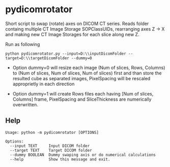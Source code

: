 # pydicomrotator

Short script to swap (rotate) axes on DICOM CT series. Reads folder containg multiple CT Image Storage SOPClassUIDs, rearranging axes Z -> X and making new CT Image Storages for each slice along new Z.


Run as following
```
python pydicomrotator.py --input=D:\\inputDicomFolder --target=D:\\targetDicomFolder --dummy=0
```

* Option dummy=0 will resize each image (Num of slices, Rows, Columns) to (Num of slices, Num of slices, Num of slices) first and than store the resulted cube as separated images, PixelSpacing will be rescaled approprietly in each direction

* Option dummy=1 will create Rows files each having [Num of slices, Columns] frame, PixelSpacing and SliceThickness are numerically overwritten.

## Help
```
Usage: python -m pydicomrotator [OPTIONS]

Options:
  --input TEXT     Input DICOM folder
  --target TEXT    Target DICOM folder
  --dummy BOOLEAN  Dummy swaping axis or do numerical calculations
  --help           Show this message and exit.
```
